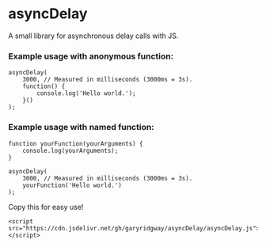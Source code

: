 # asyncDelay
A small library for asynchronous delay calls with JS.

### Example usage with anonymous function:

```
asyncDelay(
    3000, // Measured in milliseconds (3000ms = 3s).
    function() {
        console.log('Hello world.');
    }()
);
```

### Example usage with named function:

```
function yourFunction(yourArguments) {
    console.log(yourArguments);
}

asyncDelay(
    3000, // Measured in milliseconds (3000ms = 3s).
    yourFunction('Hello world.')
);
```

Copy this for easy use!
```
<script src="https://cdn.jsdelivr.net/gh/garyridgway/asyncDelay/asyncDelay.js"></script>
```
